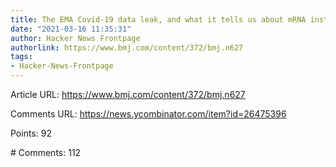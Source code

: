 ```yaml
---
title: The EMA Covid-19 data leak, and what it tells us about mRNA instability
date: "2021-03-16 11:35:31"
author: Hacker News Frontpage
authorlink: https://www.bmj.com/content/372/bmj.n627
tags:
- Hacker-News-Frontpage
---
```


<p>Article URL: <a href="https://www.bmj.com/content/372/bmj.n627">https://www.bmj.com/content/372/bmj.n627</a></p>
<p>Comments URL: <a href="https://news.ycombinator.com/item?id=26475396">https://news.ycombinator.com/item?id=26475396</a></p>
<p>Points: 92</p>
<p># Comments: 112</p>
